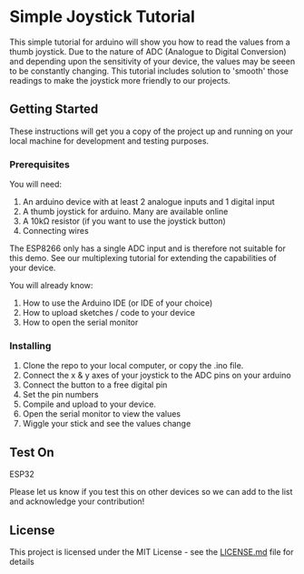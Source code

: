 # Simple Joystick Tutorial

This simple tutorial for arduino will show you how to read the values from a thumb joystick. Due to the nature of ADC (Analogue to Digital Conversion) and depending upon the sensitivity of your device, the values may be seeen to be constantly changing. This tutorial includes solution to 'smooth' those readings to make the joystick more friendly to our projects.

## Getting Started

These instructions will get you a copy of the project up and running on your local machine for development and testing purposes.

### Prerequisites

You will need:
1. An arduino device with at least 2 analogue inputs and 1 digital input
2. A thumb joystick for arduino. Many are available online
3. A 10kΩ resistor (if you want to use the joystick button)
4. Connecting wires

The ESP8266 only has a single ADC input and is therefore not suitable for this demo. See our multiplexing tutorial for extending the capabilities of your device. 

You will already know:
1. How to use the Arduino IDE (or IDE of your choice)
2. How to upload sketches / code to your device
3. How to open the serial monitor


### Installing

1. Clone the repo to your local computer, or copy the .ino file.
2. Connect the x & y axes of your joystick to the ADC pins on your arduino
3. Connect the button to a free digital pin
4. Set the pin numbers
5. Compile and upload to your device.
6. Open the serial monitor to view the values
7. Wiggle your stick and see the values change

## Test On

ESP32 

Please let us know if you test this on other devices so we can add to the list and acknowledge your contribution!

## License

This project is licensed under the MIT License - see the [LICENSE.md](LICENSE.md) file for details
